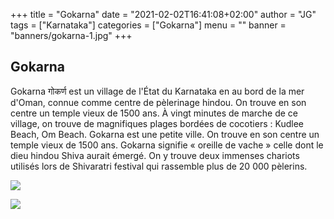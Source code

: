 
+++
title = "Gokarna"
date = "2021-02-02T16:41:08+02:00"
author = "JG"
tags = ["Karnataka"]
categories = ["Gokarna"]
menu = ""
banner = "banners/gokarna-1.jpg"
+++

 

## Gokarna

 
Gokarna गोकर्ण est un village de l'État du Karnataka en au bord de la mer d'Oman, connue comme centre de pèlerinage hindou. On trouve en son centre un temple vieux de 1500 ans. À vingt minutes de marche de ce village, on trouve de magnifiques plages bordées de cocotiers : Kudlee Beach, Om Beach.
Gokarna est une petite ville. On trouve en son centre un temple vieux de 1500 ans. Gokarna signifie « oreille de vache » celle dont le dieu hindou Shiva aurait émergé. On y trouve deux immenses chariots utilisés lors de Shivaratri festival qui rassemble plus de 20 000 pèlerins.



 ![  ](/banners/gokarna-2.jpg "")  

 ![  ](/banners/gokarna-3.jpg "")  

  

 

